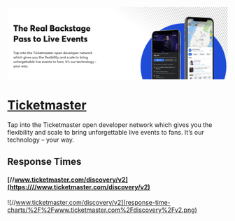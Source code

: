 [![Visit Ticketmaster](imagePreview.png)](https://developer.ticketmaster.com/products-and-docs/apis/discovery-api/v2)

# [Ticketmaster](https://developer.ticketmaster.com/products-and-docs/apis/discovery-api/v2)

Tap into the Ticketmaster open developer network which gives you the flexibility and scale to bring unforgettable live events to fans. It’s our technology – your way.

## Response Times

#### [//www.ticketmaster.com/discovery/v2](https:////www.ticketmaster.com/discovery/v2)

![//www.ticketmaster.com/discovery/v2](response-time-charts/%2F%2Fwww.ticketmaster.com%2Fdiscovery%2Fv2.png)
